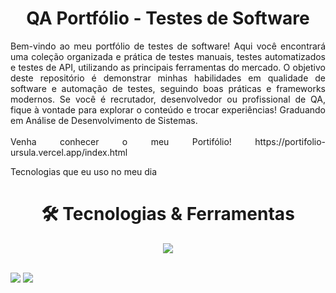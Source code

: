 <h1 align="center"> QA Portfólio - Testes de Software</h1>

<p align="justify"> Bem-vindo ao meu portfólio de testes de software! Aqui você encontrará uma coleção organizada e prática de testes manuais, testes automatizados e testes de API, utilizando as principais ferramentas do mercado. O objetivo deste repositório é demonstrar minhas habilidades em qualidade de software e automação de testes, seguindo boas práticas e frameworks modernos. Se você é recrutador, desenvolvedor ou profissional de QA, fique à vontade para explorar o conteúdo e trocar experiências!</>
Graduando em Análise de Desenvolvimento de Sistemas. 
<br>
<br>
Venha conhecer o meu Portifólio!
https://portifolio-ursula.vercel.app/index.html
<br>
 
  Tecnologias que eu uso no meu dia


<h1 align="center"> 🛠 Tecnologias & Ferramentas</h1>

<p align="center">
  <a href="https://go-skill-icons.vercel.app/">
    <img
      src="https://go-skill-icons.vercel.app/api/icons?i=cypress,selenium,postman,javascript,java,git,github,gitlab,sonarqube,robotframework"
    />
  </a>
</p>
<br>
 <a href = "mailto:ursulavmn"><img src="https://img.shields.io/badge/-Gmail-%23333?style=for-the-badge&logo=gmail&logoColor=white" target="_blank"></a>
  <a href="https://www.linkedin.com/in/%C3%BArsula-nunes-5632a4236/" target="_blank"><img src="https://img.shields.io/badge/-LinkedIn-%230077B5?style=for-the-badge&logo=linkedin&logoColor=white" target="_blank"></a> 
  <br>
  <br>

